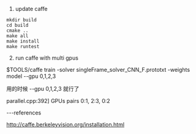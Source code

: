 1. update caffe

```
mkdir build
cd build
cmake ..
make all
make install
make runtest
```

2. run caffe with multi gpus

$TOOLS/caffe train -solver singleFrame_solver_CNN_F.prototxt -weights model --gpu 0,1,2,3

用的时候 --gpu 0,1,2,3 就行了

parallel.cpp:392] GPUs pairs 0:1, 2:3, 0:2


---references

http://caffe.berkeleyvision.org/installation.html